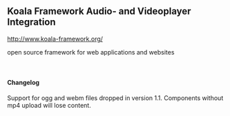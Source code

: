 
## Koala Framework Audio- and Videoplayer Integration

http://www.koala-framework.org/

open source framework for web applications and websites
<br>
<br>
<br>
#### Changelog
Support for ogg and webm files dropped in version 1.1. Components without mp4 upload will lose content.
